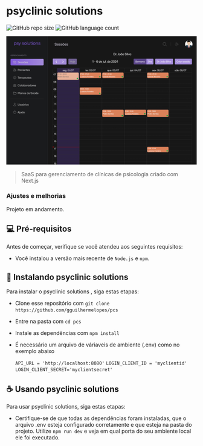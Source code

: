 # psyclinic solutions

![GitHub repo size](https://img.shields.io/github/repo-size/gguilhermelopes/pcs?style=for-the-badge)
![GitHub language count](https://img.shields.io/github/languages/count/gguilhermelopes/pcs?style=for-the-badge)

<p align="center">
<img src="./pcs.png" alt="preview img">
</p>

> SaaS para gerenciamento de clínicas de psicologia criado com Next.js

### Ajustes e melhorias

Projeto em andamento.

## 💻 Pré-requisitos

Antes de começar, verifique se você atendeu aos seguintes requisitos:

- Você instalou a versão mais recente de `Node.js` e `npm`.

## 🚀 Instalando psyclinic solutions

Para instalar o psyclinic solutions , siga estas etapas:

- Clone esse repositório com `git clone https://github.com/gguilhermelopes/pcs`
- Entre na pasta com `cd pcs`
- Instale as dependências com `npm install`
- É necessário um arquivo de váriaveis de ambiente (.env) como no exemplo abaixo

  `API_URL = 'http://localhost:8080'`
  `LOGIN_CLIENT_ID = 'myclientid'`
  `LOGIN_CLIENT_SECRET='myclientsecret'`

## ☕ Usando psyclinic solutions

Para usar psyclinic solutions, siga estas etapas:

- Certifique-se de que todas as dependências foram instaladas, que o arquivo .env esteja configurado corretamente e que esteja na pasta do projeto. Utilize `npm run dev` e veja em qual porta do seu ambiente local ele foi executado.
